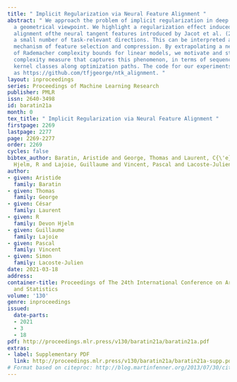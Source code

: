 ```yaml
---
title: " Implicit Regularization via Neural Feature Alignment "
abstract: " We approach the problem of implicit regularization in deep learning from
  a geometrical viewpoint. We highlight a regularization effect induced by a dynamical
  alignment ofthe neural tangent features introduced by Jacot et al. (2018), along
  a small number of task-relevant directions. This can be interpreted as a combined
  mechanism of feature selection and compression. By extrapolating a new analysis
  of Rademacher complexity bounds for linear models, we motivate and study a heuristic
  complexity measure that captures this phenomenon, in terms of sequences of tangent
  kernel classes along optimization paths. The code for our experiments is available
  as https://github.com/tfjgeorge/ntk_alignment. "
layout: inproceedings
series: Proceedings of Machine Learning Research
publisher: PMLR
issn: 2640-3498
id: baratin21a
month: 0
tex_title: " Implicit Regularization via Neural Feature Alignment "
firstpage: 2269
lastpage: 2277
page: 2269-2277
order: 2269
cycles: false
bibtex_author: Baratin, Aristide and George, Thomas and Laurent, C{\'e}sar and Devon
  Hjelm, R and Lajoie, Guillaume and Vincent, Pascal and Lacoste-Julien, Simon
author:
- given: Aristide
  family: Baratin
- given: Thomas
  family: George
- given: César
  family: Laurent
- given: R
  family: Devon Hjelm
- given: Guillaume
  family: Lajoie
- given: Pascal
  family: Vincent
- given: Simon
  family: Lacoste-Julien
date: 2021-03-18
address:
container-title: Proceedings of The 24th International Conference on Artificial Intelligence
  and Statistics
volume: '130'
genre: inproceedings
issued:
  date-parts:
  - 2021
  - 3
  - 18
pdf: http://proceedings.mlr.press/v130/baratin21a/baratin21a.pdf
extras:
- label: Supplementary PDF
  link: http://proceedings.mlr.press/v130/baratin21a/baratin21a-supp.pdf
# Format based on citeproc: http://blog.martinfenner.org/2013/07/30/citeproc-yaml-for-bibliographies/
---
```

